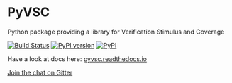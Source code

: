 # PyVSC
Python package providing a library for Verification Stimulus and Coverage

[![Build Status](https://dev.azure.com/mballance/fvutils/_apis/build/status/fvutils.py-vsc?branchName=master)](https://dev.azure.com/mballance/fvutils/_build/latest?definitionId=13&branchName=master)
[![PyPI version](https://badge.fury.io/py/pyvsc.svg)](https://badge.fury.io/py/pyvsc)
[![PyPI](https://img.shields.io/pypi/dm/pyvsc.svg?label=PyPI%20downloads)](https://pypi.org/project/pyvsc/)

Have a look at docs here: [pyvsc.readthedocs.io](https://pyvsc.readthedocs.io)

[Join the chat on Gitter](https://gitter.im/fvutils/pyvsc)
